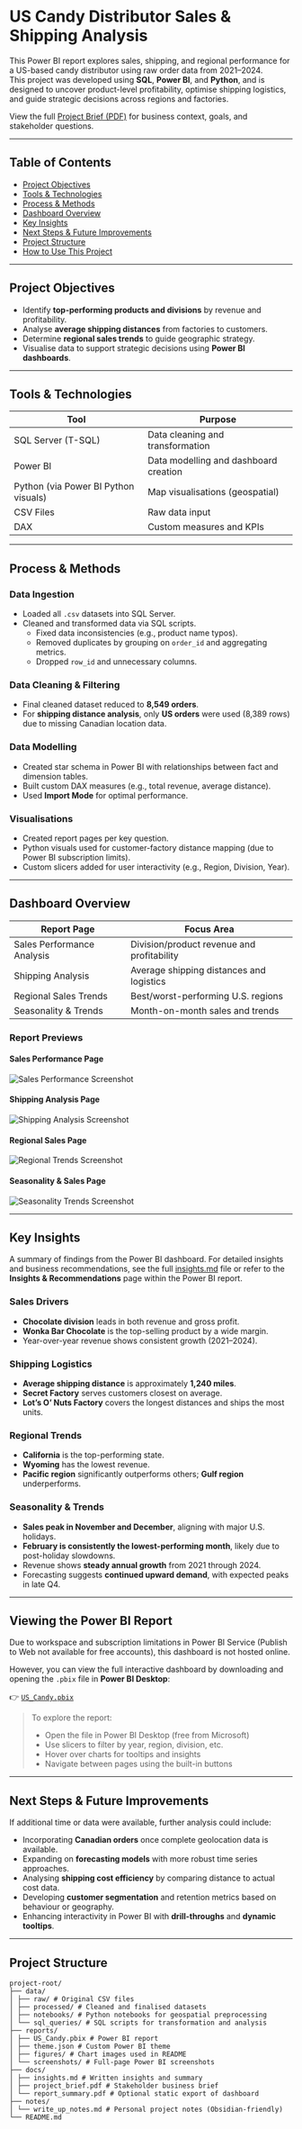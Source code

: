 # US Candy Distributor Sales & Shipping Analysis

This Power BI report explores sales, shipping, and regional performance for a US-based candy distributor using raw order data from 2021–2024.  
This project was developed using **SQL**, **Power BI**, and **Python**, and is designed to uncover product-level profitability, optimise shipping logistics, and guide strategic decisions across regions and factories.

View the full [Project Brief (PDF)](./project_brief.pdf) for business context, goals, and stakeholder questions.

---

## Table of Contents

- [Project Objectives](#-project-objectives)
- [Tools & Technologies](#-tools--technologies)
- [Process & Methods](#️-process--methods)
- [Dashboard Overview](#-dashboard-overview)
- [Key Insights](#-key-insights)
- [Next Steps & Future Improvements](#-next-steps--future-improvements)
- [Project Structure](#-project-structure)
- [How to Use This Project](#-how-to-use-this-project)

---

## Project Objectives

- Identify **top-performing products and divisions** by revenue and profitability.
- Analyse **average shipping distances** from factories to customers.
- Determine **regional sales trends** to guide geographic strategy.
- Visualise data to support strategic decisions using **Power BI dashboards**.

---

## Tools & Technologies

| Tool               | Purpose                              |
|--------------------|---------------------------------------|
| SQL Server (T-SQL) | Data cleaning and transformation      |
| Power BI           | Data modelling and dashboard creation  |
| Python (via Power BI Python visuals) | Map visualisations (geospatial)    |
| CSV Files          | Raw data input                        |
| DAX                | Custom measures and KPIs              |

---

## Process & Methods

### Data Ingestion
- Loaded all `.csv` datasets into SQL Server.
- Cleaned and transformed data via SQL scripts.
  - Fixed data inconsistencies (e.g., product name typos).
  - Removed duplicates by grouping on `order_id` and aggregating metrics.
  - Dropped `row_id` and unnecessary columns.

### Data Cleaning & Filtering
- Final cleaned dataset reduced to **8,549 orders**.
- For **shipping distance analysis**, only **US orders** were used (8,389 rows) due to missing Canadian location data.

### Data Modelling
- Created star schema in Power BI with relationships between fact and dimension tables.
- Built custom DAX measures (e.g., total revenue, average distance).
- Used **Import Mode** for optimal performance.

### Visualisations
- Created report pages per key question.
- Python visuals used for customer-factory distance mapping (due to Power BI subscription limits).
- Custom slicers added for user interactivity (e.g., Region, Division, Year).

---

## Dashboard Overview

| Report Page                    | Focus Area                                 |
|--------------------------------|--------------------------------------------|
| Sales Performance Analysis     | Division/product revenue and profitability |
| Shipping Analysis              | Average shipping distances and logistics   |
| Regional Sales Trends          | Best/worst-performing U.S. regions         |
| Seasonality & Trends           | Month-on-month sales and trends            |

### Report Previews

#### Sales Performance Page
![Sales Performance Screenshot](./reports/screenshots/page_1.png)

#### Shipping Analysis Page
![Shipping Analysis Screenshot](./reports/screenshots/page_2.png)

#### Regional Sales Page
![Regional Trends Screenshot](./reports/screenshots/page_3.png)

#### Seasonality & Sales Page
![Seasonality Trends Screenshot](./reports/screenshots/page_4.png)

---

## Key Insights

A summary of findings from the Power BI dashboard. For detailed insights and business recommendations, see the full [insights.md](./docs/insights.md) file or refer to the **Insights & Recommendations** page within the Power BI report.

### Sales Drivers
- **Chocolate division** leads in both revenue and gross profit.
- **Wonka Bar Chocolate** is the top-selling product by a wide margin.
- Year-over-year revenue shows consistent growth (2021–2024).

### Shipping Logistics
- **Average shipping distance** is approximately **1,240 miles**.
- **Secret Factory** serves customers closest on average.
- **Lot’s O’ Nuts Factory** covers the longest distances and ships the most units.

### Regional Trends
- **California** is the top-performing state.
- **Wyoming** has the lowest revenue.
- **Pacific region** significantly outperforms others; **Gulf region** underperforms.

### Seasonality & Trends
- **Sales peak in November and December**, aligning with major U.S. holidays.
- **February is consistently the lowest-performing month**, likely due to post-holiday slowdowns.
- Revenue shows **steady annual growth** from 2021 through 2024.
- Forecasting suggests **continued upward demand**, with expected peaks in late Q4.

---

## Viewing the Power BI Report

Due to workspace and subscription limitations in Power BI Service (Publish to Web not available for free accounts), this dashboard is not hosted online.

However, you can view the full interactive dashboard by downloading and opening the `.pbix` file in **Power BI Desktop**:

👉 [`US_Candy.pbix`](./reports/US_Candy.pbix)

> To explore the report:
> - Open the file in Power BI Desktop (free from Microsoft)
> - Use slicers to filter by year, region, division, etc.
> - Hover over charts for tooltips and insights
> - Navigate between pages using the built-in buttons
---

## Next Steps & Future Improvements

If additional time or data were available, further analysis could include:

- Incorporating **Canadian orders** once complete geolocation data is available.
- Expanding on **forecasting models** with more robust time series approaches.
- Analysing **shipping cost efficiency** by comparing distance to actual cost data.
- Developing **customer segmentation** and retention metrics based on behaviour or geography.
- Enhancing interactivity in Power BI with **drill-throughs** and **dynamic tooltips**.

---

## Project Structure

```
project-root/
├── data/
│ ├── raw/ # Original CSV files
│ ├── processed/ # Cleaned and finalised datasets
│ ├── notebooks/ # Python notebooks for geospatial preprocessing
│ └── sql_queries/ # SQL scripts for transformation and analysis
├── reports/
│ ├── US_Candy.pbix # Power BI report
│ ├── theme.json # Custom Power BI theme
│ ├── figures/ # Chart images used in README
│ └── screenshots/ # Full-page Power BI screenshots
├── docs/
│ ├── insights.md # Written insights and summary
│ ├── project_brief.pdf # Stakeholder business brief
│ └── report_summary.pdf # Optional static export of dashboard
├── notes/
│ └── write_up_notes.md # Personal project notes (Obsidian-friendly)
└── README.md
```